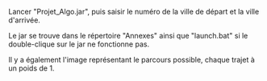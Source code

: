 Lancer "Projet_Algo.jar", puis saisir le numéro de la ville de départ et la ville d'arrivée.

Le jar se trouve dans le répertoire "Annexes" ainsi que "launch.bat" si le double-clique sur le jar ne fonctionne pas.

Il y a également l'image représentant le parcours possible, chaque trajet à un poids de 1.